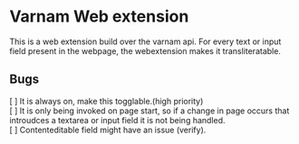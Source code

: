# Varnam Web extension

This is a web extension build over the varnam api. For every text or input field present in the webpage, the webextension makes it transliteratable.

## Bugs
[ ] It is always on, make this togglable.(high priority)  
[ ] It is only being invoked on page start, so if a change in page occurs that introudces a textarea or input field it is not being handled.  
[ ] Contenteditable field might have an issue (verify).